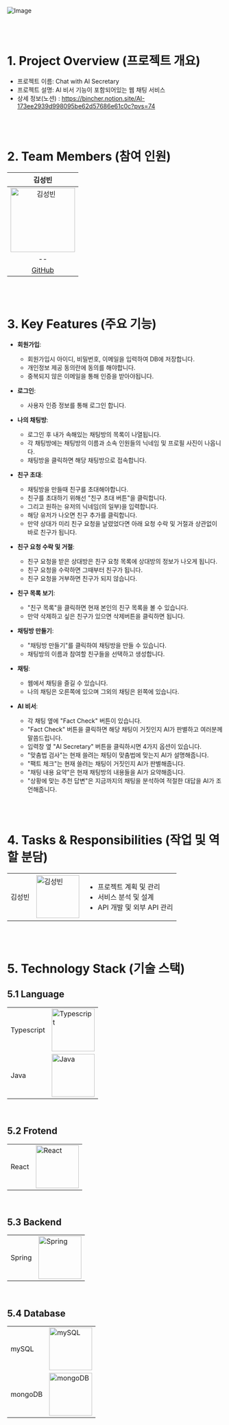 ![Image](https://github.com/user-attachments/assets/15f80fc4-c1c4-4ad1-8efb-1252cfdad1cb)

<br/>
<br/>

# 1. Project Overview (프로젝트 개요)
- 프로젝트 이름: Chat with AI Secretary
- 프로젝트 설명: AI 비서 기능이 포함되어있는 웹 채팅 서비스
- 상세 정보(노션) : https://bincher.notion.site/AI-173ee2939d998095be62d57686e61c0c?pvs=74

<br/>
<br/>

# 2. Team Members (참여 인원)
| 김성빈 |
|:------:|
| <img src="https://github.com/user-attachments/assets/ac57804b-89b1-46f4-a7c0-afe2000f1d67" alt="김성빈" width="150"> |
| -- |
| [GitHub](github.com/Bincher) |

<br/>
<br/>

# 3. Key Features (주요 기능)
- **회원가입**:
  - 회원가입시 아이디, 비밀번호, 이메일을 입력하여 DB에 저장합니다.
  - 개인정보 제공 동의란에 동의를 해야합니다.
  - 중복되지 않은 이메일을 통해 인증을 받아야됩니다.

- **로그인**:
  - 사용자 인증 정보를 통해 로그인 합니다.

- **나의 채팅방**:
  - 로그인 후 내가 속해있는 채팅방의 목록이 나열됩니다.
  - 각 채팅방에는 채팅방의 이름과 소속 인원들의 닉네임 및 프로필 사진이 나옵니다.
  - 채팅방을 클릭하면 해당 채팅방으로 접속합니다.

- **친구 초대**:
  - 채팅방을 만들때 친구를 초대해야합니다.
  - 친구를 초대하기 위해선 "친구 초대 버튼"을 클릭합니다.
  - 그리고 원하는 유저의 닉네임(의 일부)을 입력합니다.
  - 해당 유저가 나오면 친구 추가를 클릭합니다.
  - 만약 상대가 미리 친구 요청을 날렸었다면 아래 요청 수락 및 거절과 상관없이 바로 친구가 됩니다.

- **친구 요청 수락 및 거절**:
  - 친구 요청을 받은 상대방은 친구 요청 목록에 상대방의 정보가 나오게 됩니다.
  - 친구 요청을 수락하면 그때부터 친구가 됩니다.
  - 친구 요청을 거부하면 친구가 되지 않습니다.

- **친구 목록 보기**:
  - "친구 목록"을 클릭하면 현재 본인의 친구 목록을 볼 수 있습니다.
  - 만약 삭제하고 싶은 친구가 있으면 삭제버튼을 클릭하면 됩니다.

- **채팅방 만들기**:
  - "채팅방 만들기"를 클릭하여 채팅방을 만들 수 있습니다.
  - 채팅방의 이름과 참여할 친구들을 선택하고 생성합니다.

- **채팅**:
  - 웹에서 채팅을 즐길 수 있습니다.
  - 나의 채팅은 오른쪽에 있으며 그외의 채팅은 왼쪽에 있습니다.

- **AI 비서**:
  - 각 채팅 옆에 "Fact Check" 버튼이 있습니다.
  - "Fact Check" 버튼을 클릭하면 해당 채팅이 거짓인지 AI가 판별하고 여러분께 말씀드립니다.
  - 입력창 옆 "AI Secretary" 버튼을 클릭하시면 4가지 옵션이 있습니다.
  - "맞춤법 검사"는 현재 쓸려는 채팅이 맞춤법에 맞는지 AI가 설명해줍니다.
  - "팩트 체크"는 현재 쓸려는 채팅이 거짓인지 AI가 판별해줍니다.
  - "채팅 내용 요약"은 현재 채팅방의 내용들을 AI가 요약해줍니다.
  - "상황에 맞는 추천 답변"은 지금까지의 채팅을 분석하여 적절한 대답을 AI가 조언해줍니다. 

<br/>
<br/>

# 4. Tasks & Responsibilities (작업 및 역할 분담)
|  |  |  |
|-----------------|-----------------|-----------------|
| 김성빈    |  <img src="https://github.com/user-attachments/assets/ac57804b-89b1-46f4-a7c0-afe2000f1d67" alt="김성빈" width="100"> | <ul><li>프로젝트 계획 및 관리</li><li>서비스 분석 및 설계</li><li>API 개발 및 외부 API 관리</li></ul>     |

<br/>
<br/>

# 5. Technology Stack (기술 스택)
## 5.1 Language
|  |  |
|-----------------|-----------------|
| Typescript    |  <img src="https://github.com/user-attachments/assets/3b24fc71-71b8-4336-be20-ef9bf59ad860" alt="Typescript" width="100"> | 
| Java    |  <img src="https://github.com/user-attachments/assets/63495fd3-7605-4127-b3f0-f1e966e0a531" alt="Java" width="100"> | 

<br/>

## 5.2 Frotend
|  |  |
|-----------------|-----------------|
| React    |  <img src="https://github.com/user-attachments/assets/3781c483-07f6-4763-8a71-83ad8d7e4687" alt="React" width="100"> |

<br/>

## 5.3 Backend
|  |  |
|-----------------|-----------------|
| Spring    |  <img src="https://github.com/user-attachments/assets/6fa30d55-4333-4ee6-ba6b-6a809d29bfa6" alt="Spring" width="100">    |

<br/>

## 5.4 Database
|  |  |
|-----------------|-----------------|
| mySQL    |  <img src="https://github.com/user-attachments/assets/2aa67111-bcd8-4d75-8e92-dd4e69a4c01a" alt="mySQL" width="100">    |
| mongoDB    |  <img src="https://github.com/user-attachments/assets/b4ed1853-2e31-4cdd-8418-482942cbf1f6" alt="mongoDB" width="100">    |

<br/>
